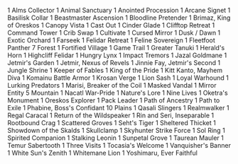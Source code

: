 1 Alms Collector
1 Animal Sanctuary
1 Anointed Procession
1 Arcane Signet
1 Basilisk Collar
1 Beastmaster Ascension
1 Bloodline Pretender
1 Brimaz, King of Oreskos
1 Canopy Vista
1 Cast Out
1 Cinder Glade
1 Clifftop Retreat
1 Command Tower
1 Crib Swap
1 Cultivate
1 Cursed Mirror
1 Dusk / Dawn
1 Exotic Orchard
1 Farseek
1 Felidar Retreat
1 Feline Sovereign
1 Fleetfoot Panther
7 Forest
1 Fortified Village
1 Game Trail
1 Greater Tanuki
1 Herald's Horn
1 Highcliff Felidar
1 Hungry Lynx
1 Impact Tremors
1 Jazal Goldmane
1 Jetmir's Garden
1 Jetmir, Nexus of Revels
1 Jinnie Fay, Jetmir's Second
1 Jungle Shrine
1 Keeper of Fables
1 King of the Pride
1 Kitt Kanto, Mayhem Diva
1 Komainu Battle Armor
1 Krosan Verge
1 Lion Sash
1 Loyal Warhound
1 Lurking Predators
1 Marisi, Breaker of the Coil
1 Masked Vandal
1 Mirror Entity
5 Mountain
1 Nacatl War-Pride
1 Nature's Lore
1 Nine Lives
1 Oketra's Monument
1 Oreskos Explorer
1 Pack Leader
1 Path of Ancestry
1 Path to Exile
1 Phabine, Boss's Confidant
10 Plains
1 Qasali Slingers
1 Realmwalker
1 Regal Caracal
1 Return of the Wildspeaker
1 Rin and Seri, Inseparable
1 Rootbound Crag
1 Scattered Groves
1 Seht's Tiger
1 Sheltered Thicket
1 Showdown of the Skalds
1 Skullclamp
1 Skyhunter Strike Force
1 Sol Ring
1 Spirited Companion
1 Stalking Leonin
1 Sunpetal Grove
1 Taurean Mauler
1 Temur Sabertooth
1 Three Visits
1 Tocasia's Welcome
1 Vanquisher's Banner
1 White Sun's Zenith
1 Whitemane Lion
1 Yoshimaru, Ever Faithful